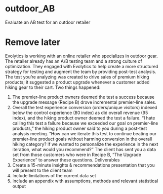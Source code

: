 # outdoor_AB
Evaluate an AB test for an outdoor retailer

# Remove later
Evolytics is working with an online retailer who specializes in outdoor gear. The retailer already has an A/B testing team
and a strong culture of optimization. They engaged with Evolytics to help create a more structured strategy for testing and
augment the team by providing post-test analysis.
The test you’re analyzing was created to drive sales of premium hiking products; it suggested a product upgrade
whenever a customer added hiking gear to their cart. Two things happened:
1. The premier-line product owners deemed the test a success because the upgrade message (Recipe B) drove
incremental premier-line sales.
2. Overall the test experience conversion (orders/unique visitors) indexed below the control experience (80 index) as
did overall revenue (95 index), and the hiking product owner deemed the test a failure.
“I hate calling this test a failure because we exceeded our goal on premier-line products,” the hiking product owner said to
you during a post-test analysis meeting. “How can we iterate this test to continue beating our premier-line product goals
without harming conversion in the overall hiking category? If we wanted to personalize the experience in the next iteration,
what would you recommend?”
The client has sent you a data set from those customers who were in Recipe B, “The Upgrade Experience” to answer
these questions.
Deliverables
1. Create a 15-minute insights & recommendations presentation that you will present to the client team
2. Include limitations of the current data set
3. Include an appendix with assumptions, methods and relevant statistical output